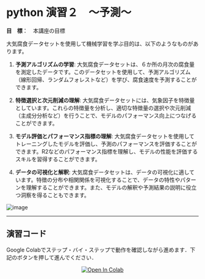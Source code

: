 # python 演習２　～予測～


**目　標**：　本講座の目標

大気腐食データセットを使用して機械学習を学ぶ目的は、以下のようなものがあります。

1. **予測アルゴリズムの学習**: 大気腐食データセットは、６か所の月次の腐食量を測定したデータです。このデータセットを使用して、予測アルゴリズム（線形回帰、ランダムフォレストなど）を学び、腐食速度を予測することができます。

2. **特徴選択と次元削減の理解**: 大気腐食データセットには、気象因子を特徴量としています。これらの特徴量を分析し、適切な特徴量の選択や次元削減（主成分分析など）を行うことで、モデルのパフォーマンス向上につなげることができます。

3. **モデル評価とパフォーマンス指標の理解**: 大気腐食データセットを使用してトレーニングしたモデルを評価し、予測のパフォーマンスを評価することができます。R2などのパフォーマンス指標を理解し、モデルの性能を評価するスキルを習得することができます。

4. **データの可視化と解釈**: 大気腐食データセットは、データの可視化に適しています。特徴の分布や相関関係を可視化することで、データの特性やパターンを理解することができます。また、モデルの解釈や予測結果の説明に役立つ洞察を得ることもできます。

![image](https://github.com/ARIM-Training/Training_python_2/assets/38028745/94e966d0-1fd8-4c8b-abec-6d614a38f8e4)

<hr>

## 演習コード
Google Colabでステップ・バイ・ステップで動作を確認しながら進めます．下記のボタンを押して進んでください．

<div align="center">
  <a href="https://colab.research.google.com/github/ARIM-Training/Training_python_2/blob/main/python_seminar_2.ipynb">
  <img src="https://colab.research.google.com/assets/colab-badge.svg" alt="Open In Colab"/>
</a>
</div>

